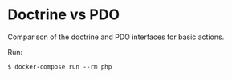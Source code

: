 Doctrine vs PDO
===============

Comparison of the doctrine and PDO interfaces for basic actions.

Run:

```
$ docker-compose run --rm php
```